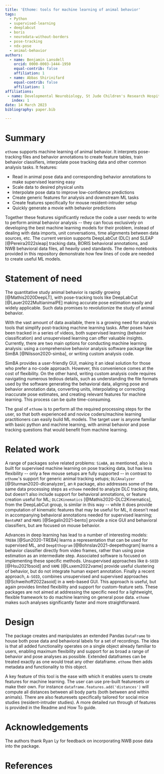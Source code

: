 ```yaml
---
title: 'Ethome: tools for machine learning of animal behavior'
tags:
  - Python
  - supervised-learning
  - deeplabcut
  - boris
  - neurodata-without-borders
  - pose-tracking
  - ndx-pose
  - animal-behavior
authors:
  - name: Benjamin Lansdell
    orcid: 0000-0003-1444-1950
    equal-contrib: false
    affiliation: 1
  - name: Abbas Shirinifard
    equal-contrib: false
    affiliation: 1
affiliations:
 - name: Developmental Neurobiology, St Jude Children's Research Hospital, Memphis, Tennessee, United States of America
   index: 1
date: 14 March 2023
bibliography: paper.bib

---
```


# Summary

`ethome` supports machine learning of animal behavior. It interprets pose-tracking files and behavior annotations to create feature tables, train behavior classifiers, interpolate pose tracking data and other common analysis tasks.
It features:

* Read in animal pose data and corresponding behavior annotations to make supervised learning easy
* Scale data to desired physical units
* Interpolate pose data to improve low-confidence predictions
* Create generic features for analysis and downstream ML tasks
* Create features specifically for mouse resident-intruder setup
* Quickly generate a movie with behavior predictions

Together these features significantly reduce the code a user needs to write to perform animal behavior analysis -- they can focus exclusively on developing the best machine learning models for their problem, instead of dealing with data imports, unit conversations, time alignments between data sources, etc. The current version supports DeepLabCut (DLC) and SLEAP [@Pereira2022sleap] tracking data, BORIS behavioral annotations, and NWB behavioral data files, all heavily used standards. The demo notebooks provided in this repository demonstrate how few lines of code are needed to create useful ML models.

# Statement of need

The quantitative study animal behavior is rapidly growing [@Mathis2020DeepLT], with pose-tracking tools like DeepLabCut [@Lauer2022MultianimalPE] making accurate pose estimation easily and widely applicable. Such data promises to revolutionize the study of animal behavior.

With the vast amount of data available, there is a growing need for analysis tools that simplify post-tracking machine learning tasks. After poses have been tracked in a series of videos, both supervised learning (behavior classification) and unsupervised learning can offer valuable insights. Currently, there are two main options for conducting machine learning analysis: using a comprehensive behavior analysis software package like SimBA [@Nilsson2020-simba], or writing custom analysis code.

SimBA provides a user-friendly GUI, making it an ideal solution for those who prefer a no-code approach. However, this convenience comes at the cost of flexibility. On the other hand, writing custom analysis code requires navigating numerous tedious details, such as understanding the file formats used by the software generating the behavioral data, aligning pose and behavior annotation data, converting units, interpolating or correcting inaccurate pose estimates, and creating relevant features for machine learning. This process can be quite time-consuming.


The goal of `ethome` is to perform all the required processing steps for the user, so that both experienced and novice coders/machine learning practitioners can easily build ML models. The target user is anyone familiar with basic python and machine learning, with animal behavior and pose tracking questions that would benefit from machine learning.

# Related work

A range of packages solve related problems: `SimBA`, as mentioned, also is built for supervised machine learning on pose tracking data, but has less flexibility -- only a few mouse setups are fully supported -- in contrast to `ethome`'s support for generic animal tracking setups; `DLCAnalyzer` [@Sturman2020-dlcanalyzer], an `R` package, also addresses some of the same data processing steps as `ethome` needed to analyze DLC tracking data, but doesn't also include support for behavioral annotations, or feature creation useful for ML; `DLC2Kinematics` [@Mathis2020-DLC2Kinematics], from the DeepLabCut group, is similar in this way -- while it does provide computation of kinematic features that may be useful for ML, it doesn't read in accompanying behavioral annotations needed for supervised learning; `BentoMAT` and `MARS` [@Segalin2021-bento] provide a nice GUI and behavioral classifiers, but are focused on mouse behavior.

Advances in deep learning has lead to a number of interesting models: `TREBA` [@Sun2020-TREBA] learns a representation that can be used for supervised ML, and `DeepEthogram` [@Bohnslav2021-deepethogram] learns a behavior classifier directly from video frames, rather than using pose estimation as an intermediate step. Associated software is focused on implementing these specific methods. Unsupervised approaches like `B-SOID` [@Hsu2021bsoid] and `VAME` [@Luxem2022vame] provide useful clustering of behavior, but do not integrate human expert annotation. Finally a recent approach, `A-SOID`, combines unsupervised and supervised approaches [@Schweihoff2022asoid] in a web-based GUI. This approach is useful, but again provides limited flexibility and support for custom-feature sets. These packages are not aimed at addressing the specific need for a lightweight, flexible framework to do machine learning on general pose data. `ethome` makes such analyses significantly faster and more straightforward.

# Design

The package creates and manipulates an extended Pandas `DataFrame` to house both pose data and behavioral labels for a set of recordings. The idea is that all added functionality operates on a single object already familiar to users, enabling maximum flexibility and support for as broad a range of behavior and pose analyses as possible. Extended dataframes can be treated exactly as one would treat any other dataframe. `ethome` then adds metadata and functionality to this object.

A key feature of this tool is the ease with which it enables users to create features for machine learning. The user can use pre-built featuresets or make their own. For instance `dataframe.features.add('distances')` will compute all distances between all body parts (both between and within animals). There are also featuresets specifically tailored for social mice studies (resident-intruder studies). A more detailed run through of features is provided in the Readme and How To guide.

# Acknowledgements

The authors thank Ryan Ly for feedback on incorporating NWB pose data into the package.

# References
